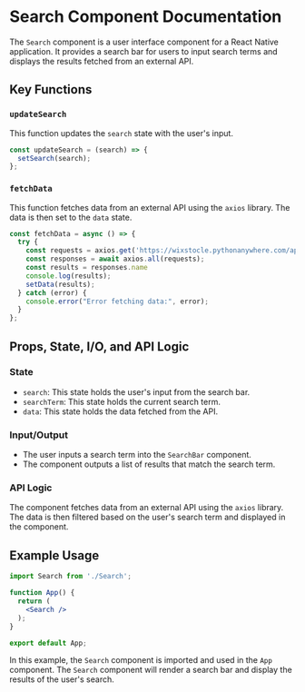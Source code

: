 # Search Component Documentation

The `Search` component is a user interface component for a React Native application. It provides a search bar for users to input search terms and displays the results fetched from an external API.

## Key Functions

### `updateSearch`

This function updates the `search` state with the user's input.

```js
const updateSearch = (search) => {
  setSearch(search);
};
```

### `fetchData`

This function fetches data from an external API using the `axios` library. The data is then set to the `data` state.

```js
const fetchData = async () => {
  try {
    const requests = axios.get('https://wixstocle.pythonanywhere.com/api/food/')
    const responses = await axios.all(requests);
    const results = responses.name
    console.log(results);
    setData(results);
  } catch (error) {
    console.error("Error fetching data:", error);
  }
};
```

## Props, State, I/O, and API Logic

### State

- `search`: This state holds the user's input from the search bar.
- `searchTerm`: This state holds the current search term.
- `data`: This state holds the data fetched from the API.

### Input/Output

- The user inputs a search term into the `SearchBar` component.
- The component outputs a list of results that match the search term.

### API Logic

The component fetches data from an external API using the `axios` library. The data is then filtered based on the user's search term and displayed in the component.

## Example Usage

```jsx
import Search from './Search';

function App() {
  return (
    <Search />
  );
}

export default App;
```

In this example, the `Search` component is imported and used in the `App` component. The `Search` component will render a search bar and display the results of the user's search.